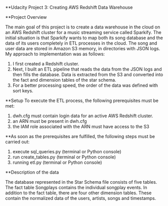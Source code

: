 **Udacity Project 3: Creating AWS Redshift Data Warehouse

**Project Overview

The main goal of this project is to create a data warehouse in the cloud on an AWS Redshift cluster for a music streaming service called Sparkify. The initial situation is that Sparkify wants to map both its song database and the data of its users completely in ETL processes in the cloud. The song and user data are stored in Amazon S3 memory, in directories with JSON logs.
My approach to implementation was as follows:
1.	I first created a Redshift cluster.
2.	Next, I built an ETL pipeline that reads the data from the JSON logs and then fills the database. Data is extracted from the S3 and converted into the fact and dimension tables of the star schema.
3.	For a better processing speed, the order of the data was defined with sort keys.


**Setup
To execute the ETL process, the following prerequisites must be met:
1. dwh.cfg must contain login data for an active AWS Redshift cluster.
2. an ARN must be present in dwh.cfg
3. the IAM role associated with the ARN must have access to the S3



**As soon as the prerequisites are fulfilled, the following steps must be carried out:

1. execute sql_queries.py (terminal or Python console)
2. run create_tables.py (terminal or Python console)
3. running etl.py (terminal or Python console)


**Description of the data

The database represented in the Star Schema file consists of five tables. The fact table Songplays contains the individual songplay events. In addition to the fact table, there are four other dimension tables. These contain the normalized data of the users, artists, songs and timestamps.

